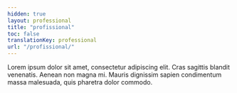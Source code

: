 ```yaml
---
hidden: true
layout: professional
title: "profissional"
toc: false
translationKey: professional
url: "/profissional/"
---
```


Lorem ipsum dolor sit amet, consectetur adipiscing elit. Cras sagittis blandit venenatis. Aenean non magna mi. Mauris dignissim sapien condimentum massa malesuada, quis pharetra dolor commodo. 
